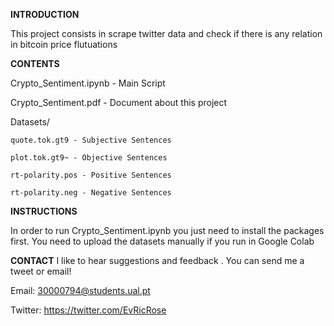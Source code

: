 **INTRODUCTION**

This project consists in scrape twitter data and check if there is any relation in bitcoin price flutuations




**CONTENTS**

Crypto_Sentiment.ipynb - Main Script

Crypto_Sentiment.pdf - Document about this project

Datasets/


	quote.tok.gt9 - Subjective Sentences
	
	plot.tok.gt9~ - Objective Sentences
	
	rt-polarity.pos - Positive Sentences
	
	rt-polarity.neg - Negative Sentences
        
        



**INSTRUCTIONS**

In order to run Crypto_Sentiment.ipynb you just need to install the packages first.
You need to upload the datasets manually if you run in Google Colab


**CONTACT**
I like to hear suggestions and feedback . You can send me a tweet or email!

Email:
30000794@students.ual.pt

Twitter:
https://twitter.com/EvRicRose



